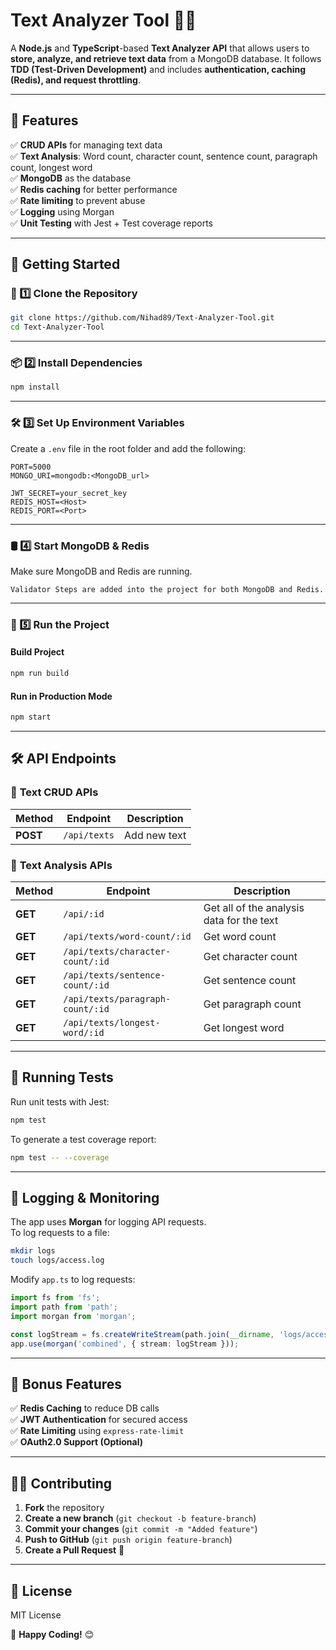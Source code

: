 # **Text Analyzer Tool** 📝🚀  
A **Node.js** and **TypeScript**-based **Text Analyzer API** that allows users to **store, analyze, and retrieve text data** from a MongoDB database. It follows **TDD (Test-Driven Development)** and includes **authentication, caching (Redis), and request throttling**.  

---

## **📌 Features**
✅ **CRUD APIs** for managing text data  
✅ **Text Analysis**: Word count, character count, sentence count, paragraph count, longest word  
✅ **MongoDB** as the database  
✅ **Redis caching** for better performance  
✅ **Rate limiting** to prevent abuse  
✅ **Logging** using Morgan  
✅ **Unit Testing** with Jest + Test coverage reports  

---

## **🚀 Getting Started**
### **📂 1️⃣ Clone the Repository**
```sh
git clone https://github.com/Nihad89/Text-Analyzer-Tool.git
cd Text-Analyzer-Tool
```

---

### **📦 2️⃣ Install Dependencies**
```sh
npm install
```

---

### **🛠 3️⃣ Set Up Environment Variables**
Create a `.env` file in the root folder and add the following:
```env
PORT=5000
MONGO_URI=mongodb:<MongoDB_url>

JWT_SECRET=your_secret_key
REDIS_HOST=<Host>
REDIS_PORT=<Port>
```

---

### **🛢 4️⃣ Start MongoDB & Redis**
Make sure MongoDB and Redis are running.  

```
Validator Steps are added into the project for both MongoDB and Redis.
```

---

### **🚀 5️⃣ Run the Project**
#### **Build Project**
```sh
npm run build
```
#### **Run in Production Mode**
```sh
npm start
```

---

## **🛠 API Endpoints**

### 📌 **Text CRUD APIs**
| Method | Endpoint         | Description               |
|--------|-----------------|---------------------------|
| **POST** | `/api/texts` | Add new text |



### 📌 **Text Analysis APIs**
| Method | Endpoint         | Description               |
|--------|-----------------|---------------------------|
| **GET** | `/api/:id`     | Get all of the analysis data for the text |
| **GET** | `/api/texts/word-count/:id` | Get word count |
| **GET** | `/api/texts/character-count/:id` | Get character count |
| **GET** | `/api/texts/sentence-count/:id` | Get sentence count |
| **GET** | `/api/texts/paragraph-count/:id` | Get paragraph count |
| **GET** | `/api/texts/longest-word/:id` | Get longest word |

---

## **🧪 Running Tests**
Run unit tests with Jest:
```sh
npm test
```
To generate a test coverage report:
```sh
npm test -- --coverage
```

---

## **📜 Logging & Monitoring**
The app uses **Morgan** for logging API requests.  
To log requests to a file:
```sh
mkdir logs
touch logs/access.log
```
Modify `app.ts` to log requests:
```ts
import fs from 'fs';
import path from 'path';
import morgan from 'morgan';

const logStream = fs.createWriteStream(path.join(__dirname, 'logs/access.log'), { flags: 'a' });
app.use(morgan('combined', { stream: logStream }));
```

---

## **📌 Bonus Features**
✅ **Redis Caching** to reduce DB calls  
✅ **JWT Authentication** for secured access  
✅ **Rate Limiting** using `express-rate-limit`  
✅ **OAuth2.0 Support (Optional)**  

---

## **👨‍💻 Contributing**
1. **Fork** the repository  
2. **Create a new branch** (`git checkout -b feature-branch`)  
3. **Commit your changes** (`git commit -m "Added feature"`)  
4. **Push to GitHub** (`git push origin feature-branch`)  
5. **Create a Pull Request** 🎉  

---

## **📜 License**
MIT License  

🚀 **Happy Coding!** 😊
